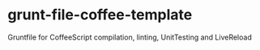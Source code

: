 grunt-file-coffee-template
==========================

Gruntfile for CoffeeScript compilation, linting, UnitTesting and LiveReload
